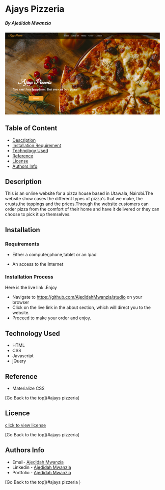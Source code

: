 # Ajays Pizzeria


##### By Ajedidah Mwanzia 


<img src="https://github.com/AjedidahMwanzia/ajays-pizzeria/blob/master/assets/projectpizza.png">


## Table of Content

+ [Description](#description)
+ [Installation Requirement](#Installation)
+ [Technology Used](#technology-used)
+ [Reference](#reference)
+ [License](#license)
+ [Authors Info](#author-Info)

## Description
<p>This is an online website for a pizza house based in Utawala, Nairobi.The website show cases the different types of pizza's that we make, the crusts,the toppings and the prices.Through the website customers can order pizza from the comfort of their home and have it delivered or they can choose to pick it up themselves. </p> 


## Installation

### Requirements

* Either a computer,phone,tablet or an Ipad

* An access to the Internet

### Installation Process
Here is the live link .Enjoy
* Navigate to https://github.com/AjedidahMwanzia/studio on your browser
* Click on the live link in the about section, which will direct you to the website.
* Proceed to make your order and enjoy.

## Technology Used
* HTML 
* CSS 
* Javascript
* jQuery

## Reference
* Materialize CSS

[Go Back to the top](#ajays pizzeria)

## Licence

[click to view license](LICENSE)

[Go Back to the top](#ajays pizzeria)

## Authors Info

-   Email- [Ajedidah Mwanzia](mailto:ajedidah.mwanzia@student.moringaschool.com)
-   Linkedin - [Ajedidah Mwanzia](https://www.linkedin.com/in/ajedidah-mwanzia/)
-   Portfolio - [Ajedidah Mwanzia](https://ajedidahmwanzia.github.io/portfolio/)


[Go Back to the top](#ajays pizzeria )
